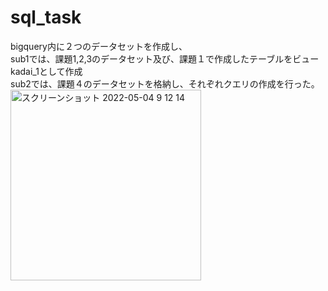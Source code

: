 # sql_task

bigquery内に２つのデータセットを作成し、</br>
sub1では、課題1,2,3のデータセット及び、課題１で作成したテーブルをビューkadai_1として作成</br>
sub2では、課題４のデータセットを格納し、それぞれクエリの作成を行った。</br>
<img width="305" alt="スクリーンショット 2022-05-04 9 12 14" src="https://user-images.githubusercontent.com/64468559/166606445-d28ad990-08d8-4fbe-8085-c2b643d6cf47.png">

